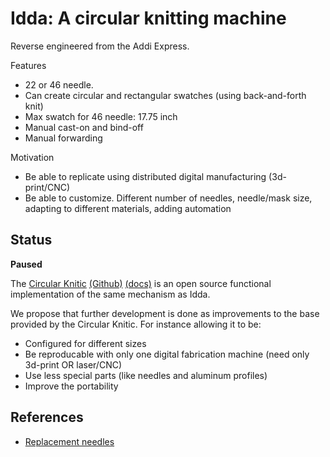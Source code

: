 
Idda: A circular knitting machine
==================

Reverse engineered from the Addi Express.

Features

* 22 or 46 needle. 
* Can create circular and rectangular swatches (using back-and-forth knit)
* Max swatch for 46 needle: 17.75 inch
* Manual cast-on and bind-off
* Manual forwarding

Motivation

* Be able to replicate using distributed digital manufacturing (3d-print/CNC)
* Be able to customize. Different number of needles, needle/mask size, adapting to different materials, adding automation

Status
--------
**Paused**

The [Circular Knitic](http://www.varvarag.info/circular-knitic)
[(Github)](https://github.com/var-mar/circular_knitic)
[(docs)](http://issuu.com/marcanet/docs/circular_knitic_documentation)
is an open source functional implementation of the same mechanism as Idda.

We propose that further development is done as improvements to the base provided by the Circular Knitic.
For instance allowing it to be:

* Configured for different sizes
* Be reproducable with only one digital fabrication machine (need only 3d-print OR laser/CNC)
* Use less special parts (like needles and aluminum profiles)
* Improve the portability


References
----------

* [Replacement needles](http://www.amazon.com/Express-Knitting-Machine-Replacement-Needles/dp/B004T2MHVA)
